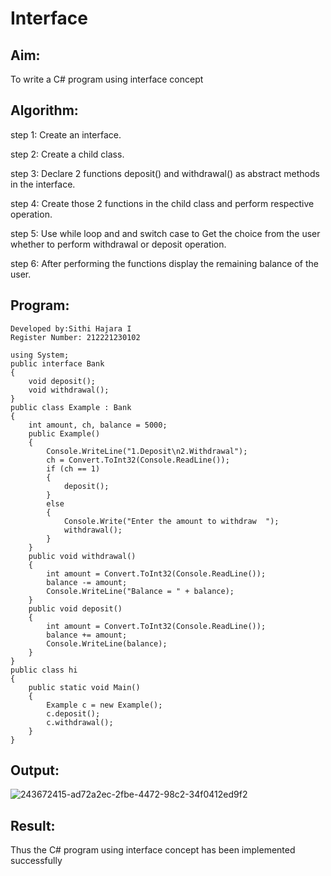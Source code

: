 # Interface

## Aim:
To write a C# program using interface concept

## Algorithm:
step 1:
Create an interface.

step 2:
Create a child class.

step 3:
Declare 2 functions deposit() and withdrawal() as abstract methods in the interface.

step 4:
Create those 2 functions in the child class and perform respective operation.

step 5:
Use while loop and and switch case to Get the choice from the user whether to perform withdrawal or deposit operation.

step 6:
After performing the functions display the remaining balance of the user.

## Program:
```
Developed by:Sithi Hajara I
Register Number: 212221230102
```
```
using System;
public interface Bank
{
    void deposit();
    void withdrawal();
}
public class Example : Bank
{
    int amount, ch, balance = 5000;
    public Example()
    {
        Console.WriteLine("1.Deposit\n2.Withdrawal");
        ch = Convert.ToInt32(Console.ReadLine());
        if (ch == 1)
        {
            deposit();
        }
        else
        {
            Console.Write("Enter the amount to withdraw  ");
            withdrawal();
        }
    }
    public void withdrawal()
    {
        int amount = Convert.ToInt32(Console.ReadLine());
        balance -= amount;
        Console.WriteLine("Balance = " + balance);
    }
    public void deposit()
    {
        int amount = Convert.ToInt32(Console.ReadLine());
        balance += amount;
        Console.WriteLine(balance);
    }
}
public class hi
{
    public static void Main()
    {
        Example c = new Example();
        c.deposit();
        c.withdrawal();
    }
}
```

## Output:
![243672415-ad72a2ec-2fbe-4472-98c2-34f0412ed9f2](https://github.com/MEENA155/Interface/assets/94677128/e664eb30-e885-4f71-b374-7bd8b159bf1b)


## Result:
Thus the C# program using interface concept has been implemented successfully
